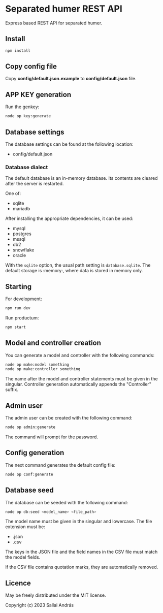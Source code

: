 # Separated humer REST API

Express based REST API for separated humer.

## Install

```cmd
npm install
```

## Copy config file

Copy **config/default.json.example** to **config/default.json** file.

## APP KEY generation

Run the genkey:

```cmd
node op key:generate
```

## Database settings

The database settings can be found at the following location:

* config/default.json

### Database dialect

The default database is an in-memory database. Its contents are cleared after the server is restarted.

One of:

* sqlite
* mariadb

After installing the appropriate dependencies, it can be used:

* mysql
* postgres
* mssql
* db2
* snowflake
* oracle

With the `sqlite` option, the usual path setting is `database.sqlite`. The default storage is :memory:, where data is stored in memory only.

## Starting

For development:

```cmd
npm run dev
```

Run productum:

```cmd
npm start
```

## Model and controller creation

You can generate a model and controller with the following commands:

```bash
node op make:model something
node op make:controller something
```

The name after the model and controller statements must be given in the singular. Controller generation automatically appends the "Controller" suffix.

## Admin user

The admin user can be created with the following command:

```bash
node op admin:generate
```

The command will prompt for the password.

## Config generation

The next command generates the default config file:

```bash
node op conf:generate
```

## Database seed

The database can be seeded with the following command:

```bash
node op db:seed <model_name> <file_path>
```

The model name must be given in the singular and lowercase. The file extension must be:

* .json
* .csv

The keys in the JSON file and the field names in the CSV file must match the model fields.

If the CSV file contains quotation marks, they are automatically removed.

## Licence

May be freely distributed under the MIT license.

Copyright (c) 2023 Sallai András
